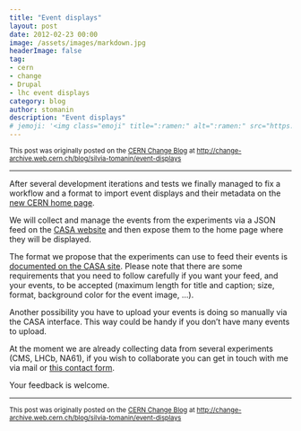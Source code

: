 ```yaml
---
title: "Event displays"
layout: post
date: 2012-02-23 00:00
image: /assets/images/markdown.jpg
headerImage: false
tag:
- cern
- change
- Drupal
- lhc event displays
category: blog
author: stomanin
description: "Event displays"
# jemoji: '<img class="emoji" title=":ramen:" alt=":ramen:" src="https://assets.github.com/images/icons/emoji/unicode/1f35c.png" height="20" width="20" align="absmiddle">'
---
```


<small>This post was originally posted on the [CERN Change Blog](https://web.archive.org/web/20161102015242/http://change.web.cern.ch/) at <http://change-archive.web.cern.ch/blog/silvia-tomanin/event-displays></small>

---

After several development iterations and tests we finally managed to fix a workflow and a format to import event displays and their metadata on the [new CERN home page](http://cern.ch/).

We will collect and manage the events from the experiments via a JSON feed on the [CASA website](http://casa.web.cern.ch/) and then expose them to the home page where they will be displayed.

The format we propose that the experiments can use to feed their events is [documented on the CASA site](http://casa.web.cern.ch/content/workflow-and-json-structure). Please note that there are some requirements that you need to follow carefully if you want your feed, and your events, to be accepted (maximum length for title and caption; size, format, background color for the event image, …).

Another possibility you have to upload your events is doing so manually via the CASA interface. This way could be handy if you don’t have many events to upload.

At the moment we are already collecting data from several experiments (CMS, LHCb, NA61), if you wish to collaborate you can get in touch with me via mail or [this contact form](https://casa.web.cern.ch/contact).

Your feedback is welcome.

---

<small>This post was originally posted on the [CERN Change Blog](https://web.archive.org/web/20161102015242/http://change.web.cern.ch/) at <http://change-archive.web.cern.ch/blog/silvia-tomanin/event-displays></small>

